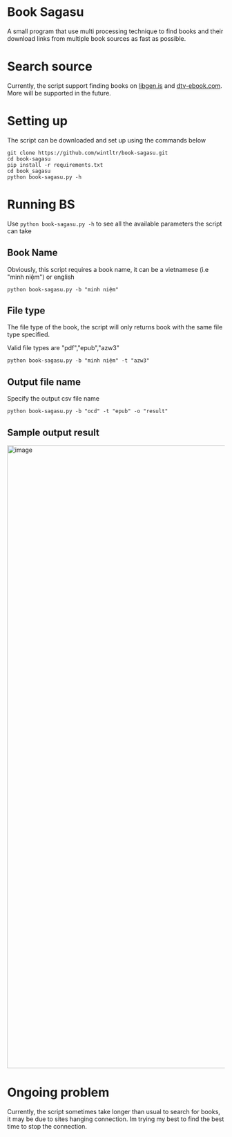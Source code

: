 # Book Sagasu
A small program that use multi processing technique to find books and their download links from multiple book sources as fast as possible.

# Search source
Currently, the script support finding books on [libgen.is](https://libgen.is) and [dtv-ebook.com](https://www.dtv-ebook.com). More will be supported in the future.

# Setting up

The script can be downloaded and set up using the commands below

```
git clone https://github.com/wintltr/book-sagasu.git
cd book-sagasu
pip install -r requirements.txt
cd book_sagasu
python book-sagasu.py -h
```

# Running BS

Use `python book-sagasu.py -h` to see all the available parameters the script can take

## Book Name

Obviously, this script requires a book name, it can be a vietnamese (i.e "minh niệm") or english

```
python book-sagasu.py -b "minh niệm"
```

## File type

The file type of the book, the script will only returns book with the same file type specified.

Valid file types are "pdf","epub","azw3"

```
python book-sagasu.py -b "minh niệm" -t "azw3"
```

## Output file name

Specify the output csv file name

```
python book-sagasu.py -b "ocd" -t "epub" -o "result"
```
## Sample output result

<img width="1440" alt="image" src="https://user-images.githubusercontent.com/48349230/188273670-1c0de2f4-2dd8-4b4c-90b5-35ae42ab3a1e.png">

# Ongoing problem
Currently, the script sometimes take longer than usual to search for books, it may be due to sites hanging connection. Im trying my best to find the best time to stop the connection.
